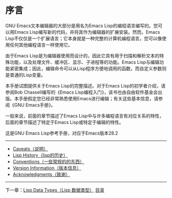 # 序言  
GNU Emacs文本编辑器的大部分是用名为Emacs Lisp的编程语言编写的。您可以用Emacs Lisp编写新的代码，并将其作为编辑器的扩展安装。然而，Emacs Lisp不仅仅是一个扩展语言；它本身就是一种完整的计算机编程语言。您可以像使用任何其他编程语言一样使用它。  

由于Emacs Lisp是为编辑器使用而设计的，因此它具有用于扫描和解析文本的特殊功能，以及处理文件、缓冲区、显示、子进程等的功能。Emacs Lisp与编辑功能紧密集成；因此，编辑命令可以从Lisp程序方便地调用的函数，而自定义参数则是普通的Lisp变量。  

本手册试图提供关于Emacs Lisp的完整描述。对于Emacs Lisp的初学者介绍，请参阅Bob Chassell编写的《Emacs Lisp编程入门》，该书也由自由软件基金会出版。本手册假定您已经非常熟悉使用Emacs进行编辑；有关这些基本信息，请参阅《GNU Emacs手册》。  

一般来说，前面的章节描述了Emacs Lisp中与许多编程语言有对应关系的特性，后面的章节描述了特定于Emacs Lisp或特定于编辑的特性。  

这是GNU Emacs Lisp参考手册，对应于Emacs版本28.2  
****************************************************************
- [Caveats（说明）](./1.1-Caveats（说明）.md)  
- [Lisp History（lisp的历史）](./1.2-Lisp_History（lisp的历史）.md)  
- [Conventions（一些常规的的东西）](./1.3-Conventions（一些常规的东西）.md)  
- [Version Information（版本信息）](./1.4-Version_Information（版本信息）.md)  
- [Acknowledgments（致谢）](./1.5-Acknowledgment（致谢）.md)  
****************************************************************
下一章：[Lisp Data Types（Lisp 数据类型）](https://github.com/tutict/emacs-lisp-reference-manual-zh_cn/blob/main/%E7%BF%BB%E8%AF%91/%E7%AC%AC%E4%BA%8C%E7%AB%A0Lisp_Data_Types/Lisp_Data_Types%EF%BC%88Lisp%20%E6%95%B0%E6%8D%AE%E7%B1%BB%E5%9E%8B%EF%BC%89.md)
[目录](../目录.md)
